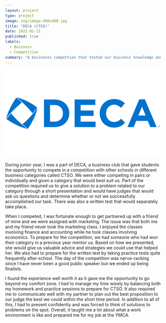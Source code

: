 ```yaml
---
layout: project
type: project
image: img/image-400x400.jpg
title: "DECA (CTSO)"
date: 2022-02-21
published: true
labels:
  - Business
  - Competition
summary: "A businesss compettion that tested our business knowledge and skills through role-plays and presentations."
---
```

<img class = "img-fluid" src="../img/DECA-Logo.jpg">

During junior year, I was a part of DECA, a business club that gave students the opportunity to compete in a competition with other schools in different business categories called CTSO. We were either competing in pairs or individually and given a category that would best suit us. Part of the competition required us to give a solution to a problem related to our category through a short presentation and would have judges that would ask us questions and determine whether or not we successfully accomplished our task. There was also a written test that would separately take place. 

When I competed, I was fortunate enough to get partnered up with a friend of mine and we were assigned with marketing. The issue was that both me and my friend never took the marketing class. I enjoyed the classes involving finance and accounting while he took classes involving economics. To prepare for the competition, we had someone who had won their category in a previous year mentor us. Based on how we presented, she would give us valuable advice and strategies we could use that helped her. We also had to prepare for the written test by taking practice tests quite frequently after-school. The day of the competition was nerve-racking since I have never been a good public speaker but we ended up being finalists.

I found the experience well worth it as it gave me the opportunity to go beyond my comfort zone. I had to manage my time wisely by balancing both my homework and practice sessions to prepare for CTSO. It also required me to communicate well with my partner to plan out the best proposition to our judge the best we could within the short time period. In addition to all of this, I had to present confidently and was forced to think of solutions to problems on the spot. Overall, it taught me a lot about what a work environment is like and prepared me for my job at the YMCA. 



